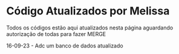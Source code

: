 # Código Atualizados por Melissa

Todos os códigos estão aqui atualizados nesta página aguardando autorização de todas para fazer MERGE

16-09-23 - Adc um banco de dados atualizado

